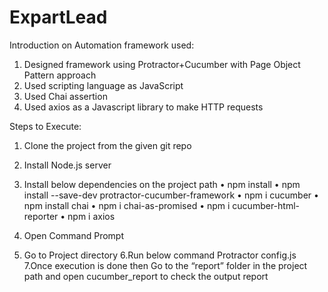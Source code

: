 # ExpartLead
Introduction on Automation framework used:
1. Designed framework using Protractor+Cucumber with Page Object Pattern approach
2. Used scripting language as JavaScript
3. Used Chai assertion 
4. Used axios as a Javascript library to make HTTP requests 

Steps to Execute:
1.	Clone the project from the given git repo
2.	Install Node.js server 
3.	Install below dependencies on the project path
    •	npm install
    •	npm install --save-dev protractor-cucumber-framework
    •	npm i cucumber
    •	npm install chai
    •	npm i chai-as-promised
    •	npm i cucumber-html-reporter
    •	npm i axios

4. Open Command Prompt
5. Go to Project directory
6.Run below command
   Protractor config.js 
7.Once execution is done then Go to the “report” folder in the project path and open cucumber_report to check the output report
